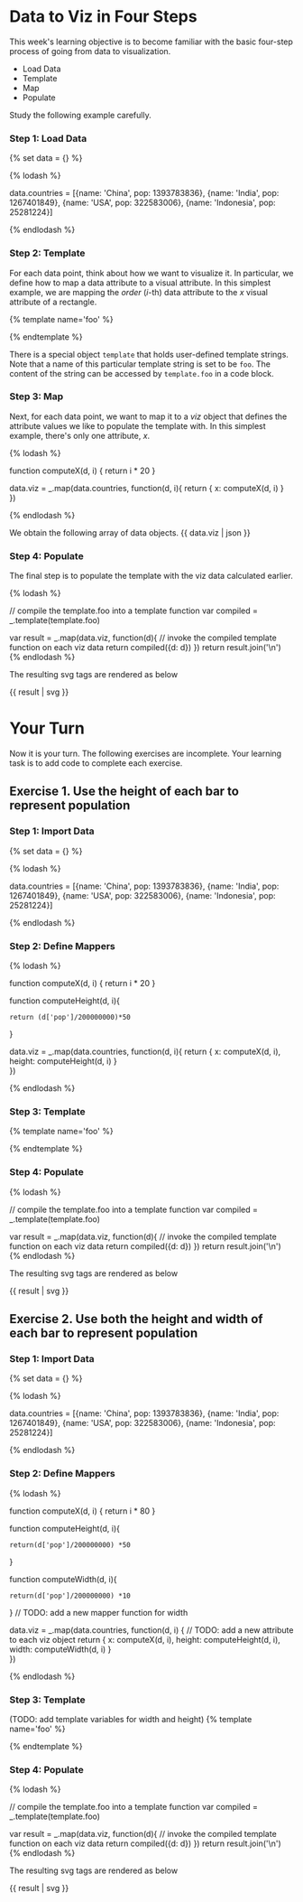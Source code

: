 # Data to Viz in Four Steps

This week's learning objective is to become familiar with the basic
four-step process of going from data to visualization.

* Load Data
* Template
* Map
* Populate

Study the following example carefully.

### Step 1: Load Data

{% set data = {} %}

{% lodash %}

data.countries = [{name: 'China', pop: 1393783836},
 {name: 'India', pop: 1267401849},
 {name: 'USA', pop: 322583006},
 {name: 'Indonesia', pop: 25281224}]

{% endlodash %}

### Step 2: Template

For each data point, think about how we want to visualize it. In particular, we
define how to map a data attribute to a visual attribute. In this simplest
example, we are mapping the _order_ (_i_-th) data attribute to the _x_ visual attribute
of a rectangle.

{% template name='foo' %}

<rect x="${d.x}"
     width="20"
     height="100"
     style="fill:rgb(0,0,255);stroke-width:3;stroke:rgb(0,0,0)" />

{% endtemplate %}

There is a special object `template` that holds user-defined template strings.
Note that a name of this particular template string is set to be `foo`. The
content of the string can be accessed by `template.foo` in a code block.

### Step 3: Map

Next, for each data point, we want to map it to a _viz_ object that defines
the attribute values we like to populate the template with. In this simplest
example, there's only one attribute, _x_.

{% lodash %}

function computeX(d, i) {
    return i * 20
}

data.viz = _.map(data.countries, function(d, i){
        return {
            x: computeX(d, i)
        }    
    })

{% endlodash %}

We obtain the following array of data objects.
{{ data.viz | json }}

### Step 4: Populate

The final step is to populate the template with the viz data calculated earlier.

{% lodash %}

// compile the template.foo into a template function
var compiled = _.template(template.foo)

var result = _.map(data.viz, function(d){
        // invoke the compiled template function on each viz data
        return compiled({d: d})
    })
return result.join('\n')
{% endlodash %}

The resulting svg tags are rendered as below

{{ result | svg }}














# Your Turn

Now it is your turn. The following exercises are incomplete. Your learning
task is to add code to complete each exercise.

## Exercise 1. Use the height of each bar to represent population

### Step 1: Import Data

{% set data = {} %}

{% lodash %}

data.countries = [{name: 'China', pop: 1393783836},
 {name: 'India', pop: 1267401849},
 {name: 'USA', pop: 322583006},
 {name: 'Indonesia', pop: 25281224}]

{% endlodash %}

### Step 2: Define Mappers

{% lodash %}

function computeX(d, i) {
    return i * 20
}

function computeHeight(d, i){

    return (d['pop']/200000000)*50
}

data.viz = _.map(data.countries, function(d, i){
        return {
            x: computeX(d, i),
            height: computeHeight(d, i)
        }    
    })

{% endlodash %}

### Step 3: Template

{% template name='foo' %}

<rect x="${d.x}"
     width="20"
     height="${d.height}"
     style="fill:rgb(0,0,255);stroke-width:3;stroke:rgb(0,0,0)" />

{% endtemplate %}

### Step 4: Populate

{% lodash %}

// compile the template.foo into a template function
var compiled = _.template(template.foo)

var result = _.map(data.viz, function(d){
        // invoke the compiled template function on each viz data
        return compiled({d: d})
    })
return result.join('\n')
{% endlodash %}

The resulting svg tags are rendered as below

{{ result | svg }}

## Exercise 2. Use both the height and width of each bar to represent population

### Step 1: Import Data

{% set data = {} %}

{% lodash %}

data.countries = [{name: 'China', pop: 1393783836},
 {name: 'India', pop: 1267401849},
 {name: 'USA', pop: 322583006},
 {name: 'Indonesia', pop: 25281224}]

{% endlodash %}

### Step 2: Define Mappers

{% lodash %}

function computeX(d, i) {
    return i * 80
}


function computeHeight(d, i){
    
    return(d['pop']/200000000) *50
}

function computeWidth(d, i){

    return(d['pop']/200000000) *10
}
// TODO: add a new mapper function for width

data.viz = _.map(data.countries, function(d, i) {
    // TODO: add a new attribute to each viz object
    return {
        x: computeX(d, i),
        height: computeHeight(d, i),
        width: computeWidth(d, i)
    }    
})

{% endlodash %}

### Step 3: Template

(TODO: add template variables for width and height)
{% template name='foo' %}

<rect x="${d.x}"
     width="${d.width}"
     height="${d.height}"
     style="fill:rgb(0,0,255);stroke-width:3;stroke:rgb(0,0,0)" />

{% endtemplate %}

### Step 4: Populate

{% lodash %}

// compile the template.foo into a template function
var compiled = _.template(template.foo)

var result = _.map(data.viz, function(d){
        // invoke the compiled template function on each viz data
        return compiled({d: d})
    })
return result.join('\n')
{% endlodash %}

The resulting svg tags are rendered as below

{{ result | svg }}

